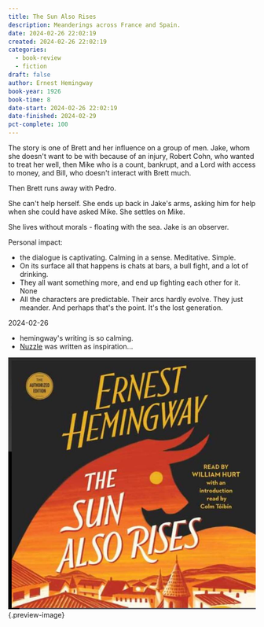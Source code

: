 ```yaml
---
title: The Sun Also Rises
description: Meanderings across France and Spain.
date: 2024-02-26 22:02:19
created: 2024-02-26 22:02:19
categories:
  - book-review
  - fiction
draft: false
author: Ernest Hemingway
book-year: 1926
book-time: 8
date-start: 2024-02-26 22:02:19
date-finished: 2024-02-29
pct-complete: 100
---
```

The story is one of Brett and her influence on a group of men. Jake, whom she doesn't want to be with because of an injury, Robert Cohn, who wanted to treat her well, then Mike who is a count, bankrupt, and a Lord with access to money, and Bill, who doesn't interact with Brett much. 

Then Brett runs away with Pedro. 

She can't help herself. She ends up back in Jake's arms, asking him for help when she could have asked Mike. She settles on Mike. 

She lives without morals - floating with the sea. Jake is an observer. 



Personal impact:

- the dialogue is captivating. Calming in a sense. Meditative. Simple. 
- On its surface all that happens is chats at bars, a bull fight, and a lot of drinking. 
- They all want something more, and end up fighting each other for it. None 
- All the characters are predictable. Their arcs hardly evolve. They just meander. And perhaps that's the point. It's the lost generation. 



2024-02-26

- hemingway's writing is so calming. 
- [Nuzzle](../creative/prose-nuzzle.md) was written as inspiration...


![The Sun Also Rises](../img/book-the-sun-also-rises.jpeg){.preview-image}